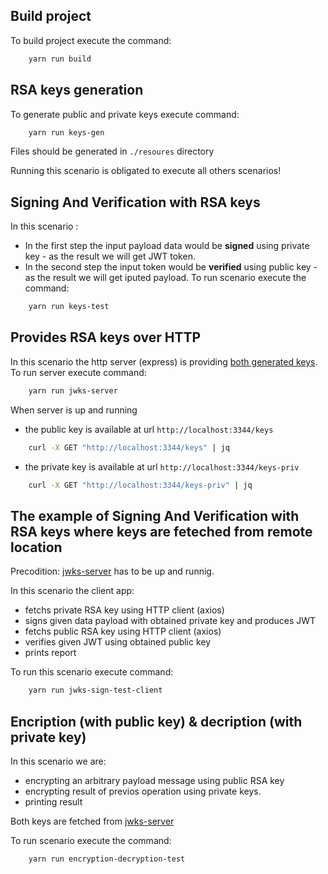 ## Build project
To build project execute the command:
```bash
    yarn run build
```
## RSA keys generation
To generate public and private keys execute command:
```bash
    yarn run keys-gen
```
Files should be generated in `./resoures` directory

Running this scenario is obligated to execute all others scenarios!
## Signing And Verification with RSA keys
In this scenario :
- In the first step the input payload data would be **signed** using private key - as the result we will get JWT token.
- In the second step the input token would be **verified** using public key - as the result we will get iputed payload.
To run scenario execute the command:
```bash
    yarn run keys-test
```
## Provides RSA keys over HTTP
In this scenario the http server (express) is providing [both generated keys](#rsa-keys-generation).
To run server execute command:
```bash
    yarn run jwks-server
```
When server is up and running 
- the public key is available at url `http://localhost:3344/keys`
```bash
    curl -X GET "http://localhost:3344/keys" | jq
```
- the private key is available at url `http://localhost:3344/keys-priv`
```bash
    curl -X GET "http://localhost:3344/keys-priv" | jq
```
## The example of Signing And Verification with RSA keys where keys are feteched from remote location
Precodition: [jwks-server](#provides-rsa-keys-over-http) has to be up and runnig.

In this scenario the client app:
- fetchs private RSA key using HTTP client (axios)
- signs given data payload with obtained private key and produces JWT
- fetchs public RSA key using HTTP client (axios)
- verifies given JWT using obtained public key
- prints report

To run this scenario execute command:
```bash
    yarn run jwks-sign-test-client
```
## Encription (with public key) & decription (with private key)
In this scenario we are:
- encrypting an arbitrary payload message using public RSA key
- encrypting result of previos operation using private keys.
- printing result

Both keys are fetched from [jwks-server](#provides-rsa-keys-over-http)

To run scenario execute the command:
```bash
    yarn run encryption-decryption-test
```

